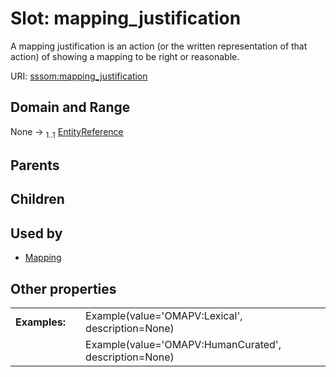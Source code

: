 
# Slot: mapping_justification


A mapping justification is an action (or the written representation of that action) of showing a mapping to be right or reasonable.

URI: [sssom:mapping_justification](https://w3id.org/sssom/mapping_justification)


## Domain and Range

None &#8594;  <sub>1..1</sub> [EntityReference](types/EntityReference.md)

## Parents


## Children


## Used by

 * [Mapping](Mapping.md)

## Other properties

|  |  |  |
| --- | --- | --- |
| **Examples:** | | Example(value='OMAPV:Lexical', description=None) |
|  | | Example(value='OMAPV:HumanCurated', description=None) |

